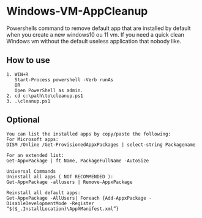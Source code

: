 # Windows-VM-AppCleanup
Powershells command to remove default app that are installed by default when you create a new windows10 ou 11 vm.
If you need a quick clean Windows vm without the default useless application that nobody like.

## How to use
```
1. WIN+R 
   Start-Process powershell -Verb runAs
   OR
   Open PowerShell as admin.
2. cd c:\path\to\cleanup.ps1
3. .\cleanup.ps1
```

## Optional
```
You can list the installed apps by copy/paste the following:
For Microsoft apps:
DISM /Online /Get-ProvisionedAppxPackages | select-string Packagename

For an extended list:
Get-AppxPackage | ft Name, PackageFullName -AutoSize

Universal Commands
Uninstall all apps ( NOT RECOMMENDED ):
Get-AppxPackage -allusers | Remove-AppxPackage

Reinstall all default apps:
Get-AppxPackage -AllUsers| Foreach {Add-AppxPackage -DisableDevelopmentMode -Register “$($_.InstallLocation)\AppXManifest.xml”}
```
